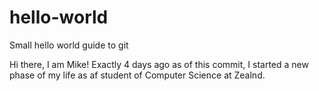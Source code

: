 # hello-world
Small hello world guide to git

Hi there, I am Mike!
Exactly 4 days ago as of this commit, I started a new phase of my life as af student of Computer Science at Zealnd.
